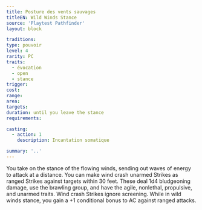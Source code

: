 ```yaml
---
title: Posture des vents sauvages
titleEN: Wild Winds Stance
source: 'Playtest Pathfinder'
layout: block

traditions:
type: pouvoir
level: 4
rarity: PC
traits:
  - évocation
  - open
  - stance
trigger: 
cost: 
range: 
area: 
targets: 
duration: until you leave the stance
requirements: 

casting:
  - action: 1
    description: Incantation somatique

summary: '..'
---
```

You take on the stance of the flowing winds, sending out waves of energy to attack at a distance. You can make wind crash unarmed Strikes as ranged Strikes against targets within 30 feet. These deal 1d4 bludgeoning damage, use the brawling group, and have the agile, nonlethal, propulsive, and unarmed traits. Wind crash Strikes ignore screening. While in wild winds stance, you gain a +1 conditional bonus to AC against ranged attacks.